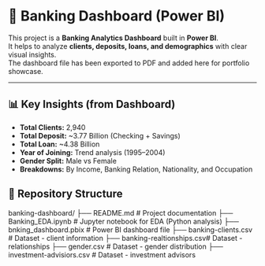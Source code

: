 # 🏦 Banking Dashboard (Power BI)

This project is a **Banking Analytics Dashboard** built in **Power BI**.  
It helps to analyze **clients, deposits, loans, and demographics** with clear visual insights.  
The dashboard file has been exported to PDF and added here for portfolio showcase.

---

## 📊 Key Insights (from Dashboard)
- **Total Clients:** 2,940  
- **Total Deposit:** ~3.77 Billion (Checking + Savings)  
- **Total Loan:** ~4.38 Billion  
- **Year of Joining:** Trend analysis (1995–2004)  
- **Gender Split:** Male vs Female  
- **Breakdowns:** By Income, Banking Relation, Nationality, and Occupation  


## 📂 Repository Structure
banking-dashboard/
├── README.md                # Project documentation
├── Banking_EDA.ipynb        # Jupyter notebook for EDA (Python analysis)
├── bnking_dashboard.pbix    # Power BI dashboard file
├── banking-clients.csv      # Dataset - client information
├── banking-realtionships.csv# Dataset - relationships
├── gender.csv               # Dataset - gender distribution
├── investment-advisiors.csv # Dataset - investment advisors
